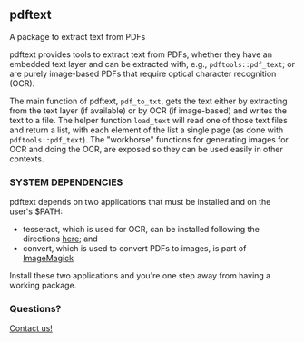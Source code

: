 ## pdftext

A package to extract text from PDFs

pdftext provides tools to extract text from PDFs, whether they have an embedded text layer and can be extracted with, e.g., `pdftools::pdf_text`; or are purely image-based PDFs that require optical character recognition (OCR).

The main function of pdftext, `pdf_to_txt`, gets the text either by extracting from the text layer (if available) or by OCR (if image-based) and writes the text to a file. The helper function `load_text` will read one of those text files and return a list, with each element of the list a single page (as done with `pdftools::pdf_text`). The "workhorse" functions for generating images for OCR and doing the OCR, are exposed so they can be used easily in other contexts.

### SYSTEM DEPENDENCIES

pdftext depends on two applications that must be installed and on the
user's $PATH:

- tesseract, which is used for OCR, can be installed following the directions [here](https://github.com/tesseract-ocr/tesseract/wiki); and
- convert, which is used to convert PDFs to images, is part of [ImageMagick](http://www.imagemagick.org/script/binary-releases.php)

Install these two applications and you're one step away from having a working package.

### Questions? 

[Contact us!](mailto:esa@defenders.org)

